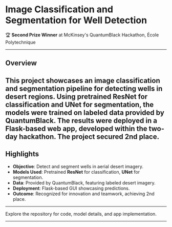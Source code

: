 # Image Classification and Segmentation for Well Detection  
🏆 **Second Prize Winner** at McKinsey's QuantumBlack Hackathon, École Polytechnique  

---

## Overview  

This project showcases an **image classification and segmentation pipeline** for detecting wells in desert regions. Using **pretrained ResNet** for classification and **UNet** for segmentation, the models were trained on labeled data provided by QuantumBlack. The results were deployed in a **Flask-based web app**, developed within the two-day hackathon. The project secured **2nd place**.
---

## Highlights  
- **Objective**: Detect and segment wells in aerial desert imagery.  
- **Models Used**: Pretrained **ResNet** for classification, **UNet** for segmentation.  
- **Data**: Provided by QuantumBlack, featuring labeled desert imagery.  
- **Deployment**: Flask-based GUI showcasing predictions.  
- **Outcome**: Recognized for innovation and teamwork, achieving 2nd place.

---

Explore the repository for code, model details, and app implementation.  

--- 
